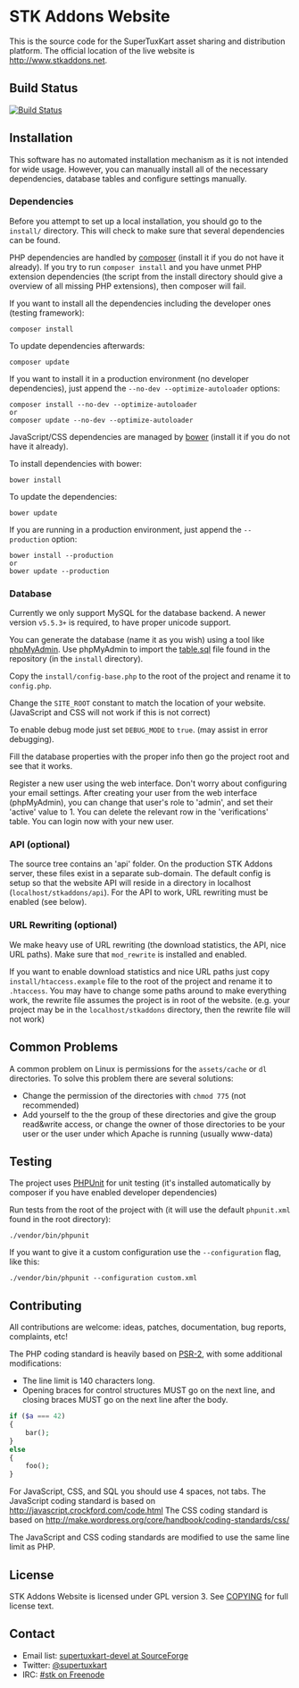 # STK Addons Website
This is the source code for the SuperTuxKart asset sharing and distribution
platform. The official location of the live website is http://www.stkaddons.net.

## Build Status
[![Build Status](https://travis-ci.org/leyyin/stkaddons.svg?branch=master)](https://travis-ci.org/leyyin/stkaddons)


## Installation
This software has no automated installation mechanism as it is not intended for wide
usage. However, you can manually install all of the necessary dependencies, database tables and
configure settings manually.

### Dependencies
Before you attempt to set up a local installation, you should go to the `install/` directory.
This will check to make sure that several dependencies can be found.

PHP dependencies are handled by [composer](https://getcomposer.org/) (install it if you do not have it already).
If you try to run `composer install` and you have unmet PHP extension dependencies
(the script from the install directory should give a overview of all missing PHP extensions), then composer will fail.

If you want to install all the dependencies including the developer ones (testing framework):

    composer install

To update dependencies afterwards:

    composer update


If you want to install it in a production environment (no developer dependencies),
just append the `--no-dev --optimize-autoloader` options:

    composer install --no-dev --optimize-autoloader
    or
    composer update --no-dev --optimize-autoloader


JavaScript/CSS dependencies are managed by [bower](http://bower.io/) (install it if you do not have it already).

To install dependencies with bower:

    bower install

To update the dependencies:

    bower update

If you are running in a production environment, just append the `--production` option:

    bower install --production
    or
    bower update --production


### Database
Currently we only support MySQL for the database backend. A newer version `v5.5.3+` is required, to have proper unicode support.

You can generate the database (name it as you wish) using a tool like [phpMyAdmin](http://www.phpmyadmin.net/home_page/index.php).
Use phpMyAdmin to import the [table.sql](install/table.sql) file found in the repository (in the `install` directory).

Copy the `install/config-base.php` to the root of the project and rename it to `config.php`.

Change the `SITE_ROOT` constant to match the location of your website.(JavaScript and CSS will not work if this is not correct)

To enable debug mode just set `DEBUG_MODE` to `true`. (may assist in error debugging).

Fill the database properties with the proper info then go the project root and see that it works.

Register a new user using the web interface. Don't worry about configuring your email settings.
After creating your user from the web interface (phpMyAdmin), you can change that user's role to 'admin', and set their 'active' value to 1.
You can delete the relevant row in the 'verifications' table. You can login now with your new user.

### API (optional)
The source tree contains an 'api' folder. On the production STK Addons server, these files exist in a separate sub-domain.
The default config is setup so that the website API will reside in a directory in localhost (`localhost/stkaddons/api`).
For the API to work, URL rewriting must be enabled (see below).

### URL Rewriting (optional)
We make heavy use of URL rewriting (the download statistics, the API, nice URL paths). Make sure that `mod_rewrite` is installed and enabled.

If you want to enable download statistics and nice URL paths just copy `install/htaccess.example` file to the root of the project
and rename it to `.htaccess`. You may have to change some paths around to make everything work, the rewrite file assumes the project is in root
of the website. (e.g. your project may be in the `localhost/stkaddons` directory, then the rewrite file will not work)

## Common Problems

A common problem on Linux is permissions for the `assets/cache` or `dl` directories.
To solve this problem there are several solutions:
* Change the permission of the directories with `chmod 775` (not recommended)
* Add yourself to the the group of these directories and give the group read&write access, or change the owner of those directories
to be your user or the user under which Apache is running (usually www-data)


## Testing
The project uses [PHPUnit](http://phpunit.de/) for unit testing (it's installed automatically by composer if you have enabled developer dependencies)

Run tests from the root of the project with (it will use the default `phpunit.xml` found in the root directory):

    ./vendor/bin/phpunit

If you want to give it a custom configuration use the `--configuration` flag, like this:

    ./vendor/bin/phpunit --configuration custom.xml

## Contributing
All contributions are welcome: ideas, patches, documentation, bug reports, complaints, etc!

The PHP coding standard is heavily based on [PSR-2](http://www.php-fig.org/psr/psr-2/), with some additional modifications:
* The line limit is 140 characters long.
* Opening braces for control structures MUST go on the next line, and closing braces MUST go on the next line after the body.
```php
if ($a === 42)
{
    bar();
}
else
{
    foo();
}
```

For JavaScript, CSS, and SQL you should use 4 spaces, not tabs.
The JavaScript coding standard is based on http://javascript.crockford.com/code.html
The CSS coding standard is based on http://make.wordpress.org/core/handbook/coding-standards/css/

The JavaScript and CSS coding standards are modified to use the same line limit as PHP.

## License
STK Addons Website is licensed under GPL version 3. See [COPYING](COPYING) for full license text.

## Contact
* Email list: [supertuxkart-devel at SourceForge](http://sourceforge.net/p/supertuxkart/mailman/supertuxkart-devel/)
* Twitter: [@supertuxkart](https://twitter.com/supertuxkart)
* IRC: [#stk on Freenode](https://webchat.freenode.net/?channels=#stk)
